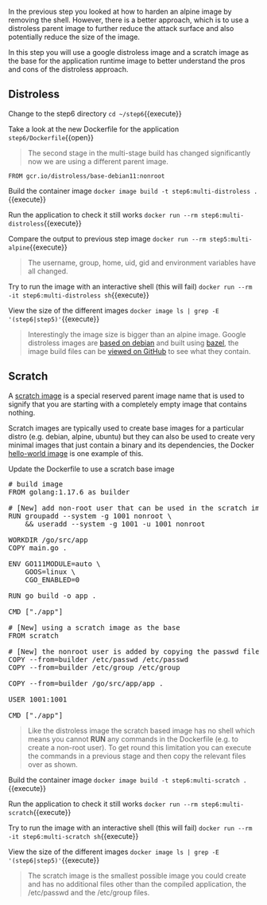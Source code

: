 In the previous step you looked at how to harden an alpine image by removing the shell. However, there is a better approach, which is to use a distroless parent image to further reduce the attack surface and also potentially reduce the size of the image.

In this step you will use a google distroless image and a scratch image as the base for the application runtime image to better understand the pros and cons of the distroless approach.

## Distroless

Change to the step6 directory `cd ~/step6`{{execute}}

Take a look at the new Dockerfile for the application `step6/Dockerfile`{{open}}

> The second stage in the multi-stage build has changed significantly now we are using a different parent image.

```
FROM gcr.io/distroless/base-debian11:nonroot
```

Build the container image `docker image build -t step6:multi-distroless .`{{execute}}

Run the application to check it still works `docker run --rm step6:multi-distroless`{{execute}}

Compare the output to previous step image `docker run --rm step5:multi-alpine`{{execute}}

> The username, group, home, uid, gid and environment variables have all changed.

Try to run the image with an interactive shell (this will fail) `docker run --rm -it step6:multi-distroless sh`{{execute}}

View the size of the different images `docker image ls | grep -E '(step6|step5)'`{{execute}}

> Interestingly the image size is bigger than an alpine image. Google distroless images are [based on debian](https://github.com/GoogleContainerTools/distroless#base-operating-system) and built using [bazel](https://bazel.build/), the image build files can be [viewed on GitHub](https://github.com/GoogleContainerTools/distroless/blob/main/base/BUILD) to see what they contain.

## Scratch

A [scratch image](https://docs.docker.com/develop/develop-images/baseimages/#create-a-simple-parent-image-using-scratch) is a special reserved parent image name that is used to signify that you are starting with a completely empty image that contains nothing.

Scratch images are typically used to create base images for a particular distro (e.g. debian, alpine, ubuntu) but they can also be used to create very minimal images that just contain a binary and its dependencies, the Docker [hello-world image](https://hub.docker.com/_/hello-world/) is one example of this.

Update the Dockerfile to use a scratch base image

<pre class="file" data-filename="step6/Dockerfile" data-target="replace">
# build image
FROM golang:1.17.6 as builder

# [New] add non-root user that can be used in the scratch image
RUN groupadd --system -g 1001 nonroot \
    && useradd --system -g 1001 -u 1001 nonroot

WORKDIR /go/src/app
COPY main.go .

ENV GO111MODULE=auto \
    GOOS=linux \
    CGO_ENABLED=0

RUN go build -o app .

CMD ["./app"]

# [New] using a scratch image as the base
FROM scratch

# [New] the nonroot user is added by copying the passwd file from the builder
COPY --from=builder /etc/passwd /etc/passwd
COPY --from=builder /etc/group /etc/group

COPY --from=builder /go/src/app/app .

USER 1001:1001

CMD ["./app"]
</pre>

> Like the distroless image the scratch based image has no shell which means you cannot **RUN** any commands in the Dockerfile (e.g. to create a non-root user). To get round this limitation you can execute the commands in a previous stage and then copy the relevant files over as shown. 

Build the container image `docker image build -t step6:multi-scratch .`{{execute}}

Run the application to check it still works `docker run --rm step6:multi-scratch`{{execute}}

Try to run the image with an interactive shell (this will fail) `docker run --rm -it step6:multi-scratch sh`{{execute}}

View the size of the different images `docker image ls | grep -E '(step6|step5)'`{{execute}}

> The scratch image is the smallest possible image you could create and has no additional files other than the compiled application, the /etc/passwd and the /etc/group files.